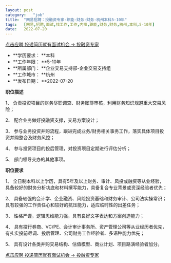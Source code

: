 ```yaml
---
layout:	post
category:	"job"
title:	"网易招聘：投融资专家-职能-财务-财务-杭州本科5-10年"
tags:	[网易,招聘,面试,找工作,工作,内推,职能,财务,财务,杭州,本科,5-10年]
date:	2022-07-20
---
```


[点击应聘 投递简历就有面试机会 ->  投融资专家](http://mobile.bole.netease.com/bole/boleDetail?id=30745&employeeId=346f03c3cda5f04c&key=all)



- **学历要求： **本科
- **工作年限： **5-10年
- **所属部门： **企业交易支持部-企业交易支持组
- **工作城市： **杭州
- **发布日期： **2022-07-20



**职位描述**

1、	负责投资项目的财务尽职调查、财务账簿审核，利用财务知识规避重大交易风险；

2、	配合业务做好投融资支撑，交易方案设计；

3、	参与业务投资并购流程，跟进完成业务/财务相关事务工作，落实具体项目投资并购整合及财务风控；

4、	参与投资项目的投后管理，对投资项目定期进行评估分析；

5、	部门领导交办的其他事项。



**职位要求**

1、	全日制本科以上学历，具有5年及以上财务、审计、风投或融资等从业经验，具备较好的财务分析功底和材料撰写能力，具备复合专业背景或资深经验者优先；

2、	具备较强的会计学、企业融资、风险投资基础和财务审计、公司法实操常识；具有较强的工作责任心和较好的抗压能力，适应临时性的出差任务；

3、	性格严谨，逻辑思维能力强，具有良好文字表达和方案创造能力；

4、	具有投行券商、VC/PE、会计审计事务所、资产管理公司等从业经历者优先，有扎实投前尽调、投后管理、公司财务工作经验者、多语种能力优先；

5、	具有设计各类并购交易结构、估值模型、商业计划、项目路演经验者加分。





[点击应聘 投递简历就有面试机会 ->  投融资专家](http://mobile.bole.netease.com/bole/boleDetail?id=30745&employeeId=346f03c3cda5f04c&key=all)